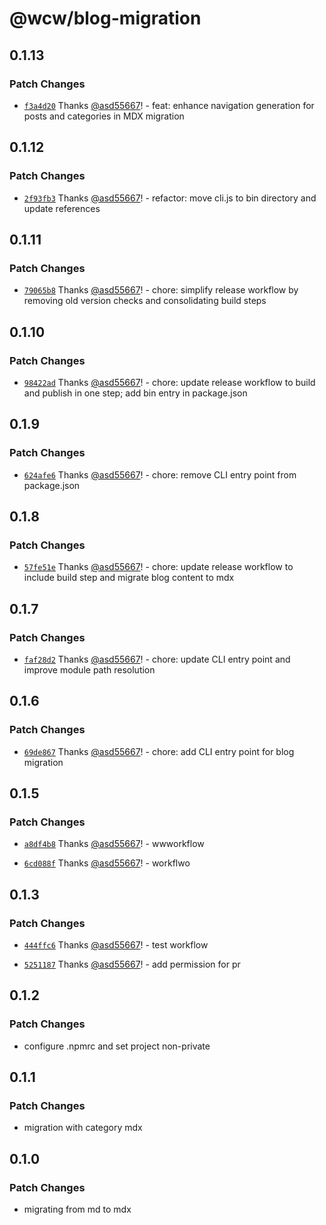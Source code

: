 # @wcw/blog-migration

## 0.1.13

### Patch Changes

- [`f3a4d20`](https://github.com/asd55667/blog-migration/commit/f3a4d20896ae3407a40d8790d414178f66ebbe94) Thanks [@asd55667](https://github.com/asd55667)! - feat: enhance navigation generation for posts and categories in MDX migration

## 0.1.12

### Patch Changes

- [`2f93fb3`](https://github.com/asd55667/blog-migration/commit/2f93fb39ba197d1902ebc3a42054712058a7a4cd) Thanks [@asd55667](https://github.com/asd55667)! - refactor: move cli.js to bin directory and update references

## 0.1.11

### Patch Changes

- [`79065b8`](https://github.com/asd55667/blog-migration/commit/79065b8e1e132b74e5baf45baaac800be66d5050) Thanks [@asd55667](https://github.com/asd55667)! - chore: simplify release workflow by removing old version checks and consolidating build steps

## 0.1.10

### Patch Changes

- [`98422ad`](https://github.com/asd55667/blog-migration/commit/98422add2dd179350fea27ef568359707937fc29) Thanks [@asd55667](https://github.com/asd55667)! - chore: update release workflow to build and publish in one step; add bin entry in package.json

## 0.1.9

### Patch Changes

- [`624afe6`](https://github.com/asd55667/blog-migration/commit/624afe64bb9816fdd1ef6f297865dc78824548f5) Thanks [@asd55667](https://github.com/asd55667)! - chore: remove CLI entry point from package.json

## 0.1.8

### Patch Changes

- [`57fe51e`](https://github.com/asd55667/blog-migration/commit/57fe51e30d14c4627f0cb008d1a9b6658a63f4c7) Thanks [@asd55667](https://github.com/asd55667)! - chore: update release workflow to include build step and migrate blog content to mdx

## 0.1.7

### Patch Changes

- [`faf28d2`](https://github.com/asd55667/blog-migration/commit/faf28d22a1f6518a5d3aebb956793f0cbfdf0ab7) Thanks [@asd55667](https://github.com/asd55667)! - chore: update CLI entry point and improve module path resolution

## 0.1.6

### Patch Changes

- [`69de867`](https://github.com/asd55667/blog-migration/commit/69de867b513e651694005992c3ae6592b5097bf0) Thanks [@asd55667](https://github.com/asd55667)! - chore: add CLI entry point for blog migration

## 0.1.5

### Patch Changes

- [`a8df4b8`](https://github.com/asd55667/blog-migration/commit/a8df4b8c6aa24401f51014e49aecf8eb6125b9e5) Thanks [@asd55667](https://github.com/asd55667)! - wwworkflow

- [`6cd088f`](https://github.com/asd55667/blog-migration/commit/6cd088ff235ad7f7f98338165600988737271316) Thanks [@asd55667](https://github.com/asd55667)! - workflwo

## 0.1.3

### Patch Changes

- [`444ffc6`](https://github.com/asd55667/blog-migration/commit/444ffc6358e7d71cb6d5ba7a9c8a3094b65a3b74) Thanks [@asd55667](https://github.com/asd55667)! - test workflow

- [`5251187`](https://github.com/asd55667/blog-migration/commit/525118796b718ed38ecabd9cedc141932b2d5903) Thanks [@asd55667](https://github.com/asd55667)! - add permission for pr

## 0.1.2

### Patch Changes

- configure .npmrc and set project non-private

## 0.1.1

### Patch Changes

- migration with category mdx

## 0.1.0

### Patch Changes

- migrating from md to mdx
